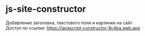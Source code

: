 # js-site-constructor
Добавление заголовка, текстового поля и картинки на сайт  
Доступ по ссылке: https://javascript-constructor-9c4ba.web.app
